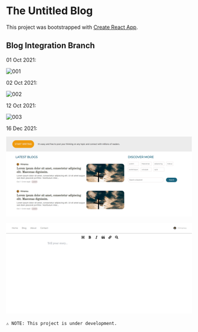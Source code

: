 # The Untitled Blog

This project was bootstrapped with [Create React App](https://github.com/facebook/create-react-app).

## Blog Integration Branch

01 Oct 2021:

![001](./screenshots/001.png)

02 Oct 2021:

![002](./screenshots/002.png)

12 Oct 2021:

![003](./screenshots/003.png)

16 Dec 2021:

![004](./screenshots/004.png)

![005](./screenshots/005.png)

`⚠ NOTE: This project is under development.`
